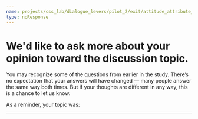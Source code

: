 ```yaml
---
name: projects/css_lab/dialogue_levers/pilot_2/exit/attitude_attribute_instructions_post.md
type: noResponse
---
```


# We'd like to ask more about your opinion toward the discussion topic.

You may recognize some of the questions from earlier in the study. There’s no expectation that your answers will have changed — many people answer the same way both times. But if your thoughts are different in any way, this is a chance to let us know.

As a reminder, your topic was:

---
